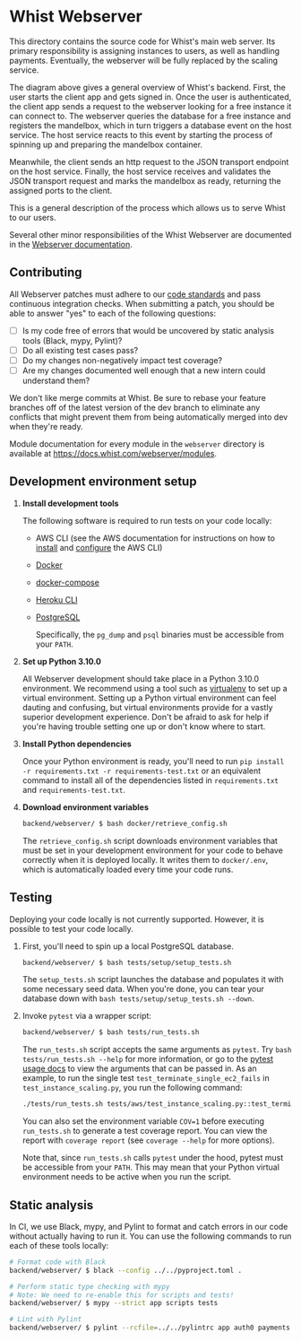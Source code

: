 # Whist Webserver

This directory contains the source code for Whist's main web server. Its primary responsibility is assigning instances to users, as well as handling payments. Eventually, the webserver will be fully replaced by the scaling service.

The diagram above gives a general overview of Whist's backend. First, the user starts the client app and gets signed in. Once the user is authenticated, the client app sends a request to the webserver looking for a free instance it can connect to. The webserver queries the database for a free instance and registers the mandelbox, which in turn triggers a database event on the host service. The host service reacts to this event by starting the process of spinning up and preparing the mandelbox container. 

Meanwhile, the client sends an http request to the JSON transport endpoint on the host service. Finally, the host service receives and validates the JSON transport request and marks the mandelbox as ready, returning the assigned ports to the client. 

This is a general description of the process which allows us to serve Whist to our users. 


Several other minor responsibilities of the Whist Webserver are documented in the [Webserver documentation](https://docs.whist.com/webserver/responsibilities.html).

## Contributing

All Webserver patches must adhere to our [code standards](https://www.notion.so/whisthq/Documentation-Code-Standards-54f2d68a37824742b8feb6303359a597#a119aceede764be08b8990c0605e8d39) and pass continuous integration checks. When submitting a patch, you should be able to answer "yes" to each of the following questions:

- [ ] Is my code free of errors that would be uncovered by static analysis tools (Black, mypy, Pylint)?
- [ ] Do all existing test cases pass?
- [ ] Do my changes non-negatively impact test coverage?
- [ ] Are my changes documented well enough that a new intern could understand them?

We don't like merge commits at Whist. Be sure to rebase your feature branches off of the latest version of the dev branch to eliminate any conflicts that might prevent them from being automatically merged into dev when they're ready.

Module documentation for every module in the `webserver` directory is available at https://docs.whist.com/webserver/modules.

## Development environment setup

1. **Install development tools**

   The following software is required to run tests on your code locally:

   - AWS CLI (see the AWS documentation for instructions on how to [install](https://docs.aws.amazon.com/cli/latest/userguide/cli-chap-install.html) and [configure](https://docs.aws.amazon.com/cli/latest/userguide/cli-chap-configure.html) the AWS CLI)
   - [Docker](https://docs.docker.com/get-docker/)
   - [docker-compose](https://docs.docker.com/compose/install/)
   - [Heroku CLI](https://devcenter.heroku.com/articles/heroku-cli)
   - [PostgreSQL](https://www.postgresql.org/download/)

     Specifically, the `pg_dump` and `psql` binaries must be accessible from your `PATH`.

2. **Set up Python 3.10.0**

   All Webserver development should take place in a Python 3.10.0 environment. We recommend using a tool such as [virtualenv](https://virtualenv.pypa.io/en/latest/) to set up a virtual environment. Setting up a Python virtual environment can feel dauting and confusing, but virtual environments provide for a vastly superior development experience. Don't be afraid to ask for help if you're having trouble setting one up or don't know where to start.

3. **Install Python dependencies**

   Once your Python environment is ready, you'll need to run `pip install -r requirements.txt -r requirements-test.txt` or an equivalent command to install all of the dependencies listed in `requirements.txt` and `requirements-test.txt`.

4. **Download environment variables**

   ```bash
   backend/webserver/ $ bash docker/retrieve_config.sh
   ```

   The `retrieve_config.sh` script downloads environment variables that must be set in your development environment for your code to behave correctly when it is deployed locally. It writes them to `docker/.env`, which is automatically loaded every time your code runs.

## Testing

Deploying your code locally is not currently supported. However, it is possible to test your code locally.

1. First, you'll need to spin up a local PostgreSQL database.

   ```bash
   backend/webserver/ $ bash tests/setup/setup_tests.sh
   ```

   The `setup_tests.sh` script launches the database and populates it with some necessary seed data. When you're done, you can tear your database down with `bash tests/setup/setup_tests.sh --down`.

2. Invoke `pytest` via a wrapper script:

   ```bash
   backend/webserver/ $ bash tests/run_tests.sh
   ```

   The `run_tests.sh` script accepts the same arguments as `pytest`. Try `bash tests/run_tests.sh --help` for more information, or go to the [pytest usage docs](https://docs.pytest.org/en/latest/how-to/usage.html) to view the arguments that can be passed in. As an example, to run the single test `test_terminate_single_ec2_fails` in `test_instance_scaling.py`, you run the following command:

   ```bash
   ./tests/run_tests.sh tests/aws/test_instance_scaling.py::test_terminate_single_ec2_fails
   ```

   You can also set the environment variable `COV=1` before executing `run_tests.sh` to generate a test coverage report. You can view the report with `coverage report` (see `coverage --help` for more options).

   Note that, since `run_tests.sh` calls `pytest` under the hood, pytest must be accessible from your `PATH`. This may mean that your Python virtual environment needs to be active when you run the script.

## Static analysis

In CI, we use Black, mypy, and Pylint to format and catch errors in our code without actually having to run it. You can use the following commands to run each of these tools locally:

```bash
# Format code with Black
backend/webserver/ $ black --config ../../pyproject.toml .

# Perform static type checking with mypy
# Note: We need to re-enable this for scripts and tests!
backend/webserver/ $ mypy --strict app scripts tests

# Lint with Pylint
backend/webserver/ $ pylint --rcfile=../../pylintrc app auth0 payments
```
